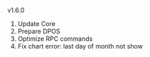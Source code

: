 v1.6.0

1. Update Core
2. Prepare DPOS
3. Optimize RPC commands
4. Fix chart error: last day of month not show